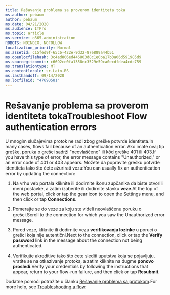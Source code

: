 ```yaml
---
title: Rešavanje problema sa proverom identiteta toka
ms.author: pebaum
author: pebaum
ms.date: 04/21/2020
ms.audience: ITPro
ms.topic: article
ms.service: o365-administration
ROBOTS: NOINDEX, NOFOLLOW
localization_priority: Normal
ms.assetid: c15fed9f-65c6-422e-9d32-87e889a44b51
ms.openlocfilehash: 3c4ad806ed446803d8c1e0ba17b3a06d591985d9
ms.sourcegitcommit: c6692ce0fa1358ec3529e59ca0ecdfdea4cdc759
ms.translationtype: MT
ms.contentlocale: sr-Latn-RS
ms.lasthandoff: 09/14/2020
ms.locfileid: "47690581"
---
```

# <a name="troubleshoot-flow-authentication-errors"></a><span data-ttu-id="ee9af-102">Rešavanje problema sa proverom identiteta toka</span><span class="sxs-lookup"><span data-stu-id="ee9af-102">Troubleshoot Flow authentication errors</span></span>

<span data-ttu-id="ee9af-103">U mnogim slučajevima protok ne radi zbog greške potvrde identiteta.</span><span class="sxs-lookup"><span data-stu-id="ee9af-103">In many cases, flows fail because of an authentication error.</span></span> <span data-ttu-id="ee9af-104">Ako imate ovaj tip greške, poruka o grešci sadrži "neovlašćeno" ili kôd greške 401 ili 403.</span><span class="sxs-lookup"><span data-stu-id="ee9af-104">If you have this type of error, the error message contains "Unauthorized," or an error code of 401 or 403 appears.</span></span> <span data-ttu-id="ee9af-105">Možete da popravite grešku potvrde identiteta tako što ćete ažurirati vezu:</span><span class="sxs-lookup"><span data-stu-id="ee9af-105">You can usually fix an authentication error by updating the connection:</span></span>
  
1. <span data-ttu-id="ee9af-106">Na vrhu veb portala kliknite ili dodirnite ikonu zupčanika da biste otvorili meni postavke, a zatim izaberite ili dodirnite stavku **veze**.</span><span class="sxs-lookup"><span data-stu-id="ee9af-106">At the top of the web portal, click or tap the gear icon to open the Settings menu, and then click or tap **Connections**.</span></span>
    
2. <span data-ttu-id="ee9af-107">Pomerajte se do veze za koju ste videli neovlašćenu poruku o grešci.</span><span class="sxs-lookup"><span data-stu-id="ee9af-107">Scroll to the connection for which you saw the Unauthorized error message.</span></span>
    
3. <span data-ttu-id="ee9af-108">Pored veze, kliknite ili dodirnite vezu **verifikovanja lozinke** u poruci o grešci koja nije autentični.</span><span class="sxs-lookup"><span data-stu-id="ee9af-108">Next to the connection, click or tap the **Verify password** link in the message about the connection not being authenticated.</span></span> 
    
4. <span data-ttu-id="ee9af-109">Verifikujte akreditive tako što ćete slediti uputstva koja se pojavljuju, vratite se na otkazivanje protoka, a zatim kliknite na dugme **ponovo prosledi**.</span><span class="sxs-lookup"><span data-stu-id="ee9af-109">Verify your credentials by following the instructions that appear, return to your flow-run failure, and then click or tap **Resubmit**.</span></span>
    
<span data-ttu-id="ee9af-110">Dodatne pomoći potražite u članku [Rešavanje problema sa protokom](https://go.microsoft.com/fwlink/?linkid=872110).</span><span class="sxs-lookup"><span data-stu-id="ee9af-110">For more help, see [Troubleshooting a flow](https://go.microsoft.com/fwlink/?linkid=872110).</span></span>
  

